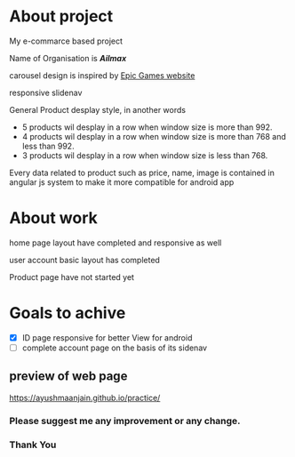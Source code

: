 # About project

My e-commarce based project

Name of Organisation is ***Ailmax***

carousel design is inspired by [Epic Games website](https://www.epicgames.com/store/en-US/)

responsive slidenav

General Product desplay style, in another words 
- 5 products wil desplay in a row when window size is more than 992.
- 4 products wil desplay in a row when window size is more than 768 and less than 992.
- 3 products wil desplay in a row when window size is less than 768.

Every data related to product such as price, name, image is contained in angular js system to make it more compatible for android app

# About work

home page layout have completed and responsive as well

user account basic layout has completed

Product page have not started yet

# Goals to achive
- [x] ID page responsive for better View for android
- [ ] complete account page on the basis of its sidenav

## preview of web page
https://ayushmaanjain.github.io/practice/

### Please suggest me any improvement or any change.

### Thank You
